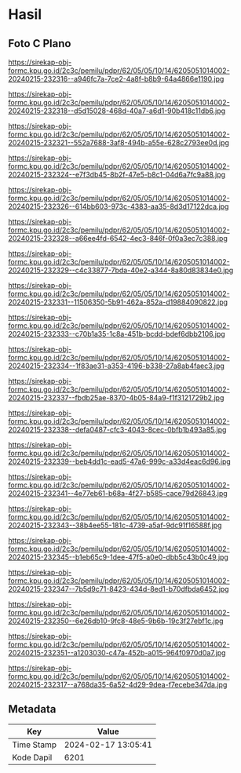 # Hasil

## Foto C Plano

https://sirekap-obj-formc.kpu.go.id/2c3c/pemilu/pdpr/62/05/05/10/14/6205051014002-20240215-232316--a946fc7a-7ce2-4a8f-b8b9-64a4866e1190.jpg

https://sirekap-obj-formc.kpu.go.id/2c3c/pemilu/pdpr/62/05/05/10/14/6205051014002-20240215-232318--d5d15028-468d-40a7-a6d1-90b418c11db6.jpg

https://sirekap-obj-formc.kpu.go.id/2c3c/pemilu/pdpr/62/05/05/10/14/6205051014002-20240215-232321--552a7688-3af8-494b-a55e-628c2793ee0d.jpg

https://sirekap-obj-formc.kpu.go.id/2c3c/pemilu/pdpr/62/05/05/10/14/6205051014002-20240215-232324--e7f3db45-8b2f-47e5-b8c1-04d6a7fc9a88.jpg

https://sirekap-obj-formc.kpu.go.id/2c3c/pemilu/pdpr/62/05/05/10/14/6205051014002-20240215-232326--614bb603-973c-4383-aa35-8d3d17122dca.jpg

https://sirekap-obj-formc.kpu.go.id/2c3c/pemilu/pdpr/62/05/05/10/14/6205051014002-20240215-232328--a66ee4fd-6542-4ec3-846f-0f0a3ec7c388.jpg

https://sirekap-obj-formc.kpu.go.id/2c3c/pemilu/pdpr/62/05/05/10/14/6205051014002-20240215-232329--c4c33877-7bda-40e2-a344-8a80d83834e0.jpg

https://sirekap-obj-formc.kpu.go.id/2c3c/pemilu/pdpr/62/05/05/10/14/6205051014002-20240215-232331--11506350-5b91-462a-852a-d19884090822.jpg

https://sirekap-obj-formc.kpu.go.id/2c3c/pemilu/pdpr/62/05/05/10/14/6205051014002-20240215-232333--c70b1a35-1c8a-451b-bcdd-bdef6dbb2106.jpg

https://sirekap-obj-formc.kpu.go.id/2c3c/pemilu/pdpr/62/05/05/10/14/6205051014002-20240215-232334--1f83ae31-a353-4196-b338-27a8ab4faec3.jpg

https://sirekap-obj-formc.kpu.go.id/2c3c/pemilu/pdpr/62/05/05/10/14/6205051014002-20240215-232337--fbdb25ae-8370-4b05-84a9-f1f3121729b2.jpg

https://sirekap-obj-formc.kpu.go.id/2c3c/pemilu/pdpr/62/05/05/10/14/6205051014002-20240215-232338--defa0487-cfc3-4043-8cec-0bfb1b493a85.jpg

https://sirekap-obj-formc.kpu.go.id/2c3c/pemilu/pdpr/62/05/05/10/14/6205051014002-20240215-232339--beb4dd1c-ead5-47a6-999c-a33d4eac6d96.jpg

https://sirekap-obj-formc.kpu.go.id/2c3c/pemilu/pdpr/62/05/05/10/14/6205051014002-20240215-232341--4e77eb61-b68a-4f27-b585-cace79d26843.jpg

https://sirekap-obj-formc.kpu.go.id/2c3c/pemilu/pdpr/62/05/05/10/14/6205051014002-20240215-232343--38b4ee55-181c-4739-a5af-9dc91f16588f.jpg

https://sirekap-obj-formc.kpu.go.id/2c3c/pemilu/pdpr/62/05/05/10/14/6205051014002-20240215-232345--b1eb65c9-1dee-47f5-a0e0-dbb5c43b0c49.jpg

https://sirekap-obj-formc.kpu.go.id/2c3c/pemilu/pdpr/62/05/05/10/14/6205051014002-20240215-232347--7b5d9c71-8423-434d-8ed1-b70dfbda6452.jpg

https://sirekap-obj-formc.kpu.go.id/2c3c/pemilu/pdpr/62/05/05/10/14/6205051014002-20240215-232350--6e26db10-9fc8-48e5-9b6b-19c3f27ebf1c.jpg

https://sirekap-obj-formc.kpu.go.id/2c3c/pemilu/pdpr/62/05/05/10/14/6205051014002-20240215-232351--a1203030-c47a-452b-a015-964f0970d0a7.jpg

https://sirekap-obj-formc.kpu.go.id/2c3c/pemilu/pdpr/62/05/05/10/14/6205051014002-20240215-232317--a768da35-6a52-4d29-9dea-f7ecebe347da.jpg


## Metadata

| Key        | Value               |
| ---------- | ------------------- |
| Time Stamp | 2024-02-17 13:05:41 |
| Kode Dapil | 6201                |



